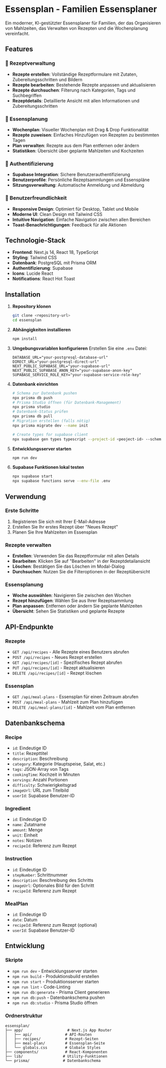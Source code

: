 # Essensplan - Familien Essensplaner

Ein moderner, KI-gestützter Essensplaner für Familien, der das Organisieren von Mahlzeiten, das Verwalten von Rezepten und die Wochenplanung vereinfacht.

## Features

### 🍳 Rezeptverwaltung
- **Rezepte erstellen**: Vollständige Rezeptformulare mit Zutaten, Zubereitungsschritten und Bildern
- **Rezepte bearbeiten**: Bestehende Rezepte anpassen und aktualisieren
- **Rezepte durchsuchen**: Filterung nach Kategorien, Tags und Suchbegriffen
- **Rezeptdetails**: Detaillierte Ansicht mit allen Informationen und Zubereitungsschritten

### 📅 Essensplanung
- **Wochenplan**: Visueller Wochenplan mit Drag & Drop Funktionalität
- **Rezepte zuweisen**: Einfaches Hinzufügen von Rezepten zu bestimmten Tagen
- **Plan verwalten**: Rezepte aus dem Plan entfernen oder ändern
- **Statistiken**: Übersicht über geplante Mahlzeiten und Kochzeiten

### 🔐 Authentifizierung
- **Supabase Integration**: Sichere Benutzerauthentifizierung
- **Benutzerprofile**: Persönliche Rezeptsammlungen und Essenspläne
- **Sitzungsverwaltung**: Automatische Anmeldung und Abmeldung

### 🎨 Benutzerfreundlichkeit
- **Responsive Design**: Optimiert für Desktop, Tablet und Mobile
- **Moderne UI**: Clean Design mit Tailwind CSS
- **Intuitive Navigation**: Einfache Navigation zwischen allen Bereichen
- **Toast-Benachrichtigungen**: Feedback für alle Aktionen

## Technologie-Stack

- **Frontend**: Next.js 14, React 18, TypeScript
- **Styling**: Tailwind CSS
- **Datenbank**: PostgreSQL mit Prisma ORM
- **Authentifizierung**: Supabase
- **Icons**: Lucide React
- **Notifications**: React Hot Toast

## Installation

1. **Repository klonen**
   ```bash
   git clone <repository-url>
   cd essensplan
   ```

2. **Abhängigkeiten installieren**
   ```bash
   npm install
   ```

3. **Umgebungsvariablen konfigurieren**
   Erstellen Sie eine `.env` Datei:
   ```env
   DATABASE_URL="your-postgresql-database-url"
   DIRECT_URL="your-postgresql-direct-url"
   NEXT_PUBLIC_SUPABASE_URL="your-supabase-url"
   NEXT_PUBLIC_SUPABASE_ANON_KEY="your-supabase-anon-key"
   SUPABASE_SERVICE_ROLE_KEY="your-supabase-service-role-key"
   ```

4. **Datenbank einrichten**
   ```bash
   # Schema zur Datenbank pushen
   npx prisma db push
   # Prisma Studio öffnen (für Datenbank-Management)
   npx prisma studio
   # Datenbank-Status prüfen
   npx prisma db pull
   # Migration erstellen (falls nötig)
   npx prisma migrate dev --name init

   # Create types for supabase client
   npx supabase gen types typescript --project-id <peoject-id> --schema public > database.types.ts
   ```

5. **Entwicklungsserver starten**
   ```bash
   npm run dev
   ```

6. **Supabase Funktionen lokal testen**
   ```bash
   npx supabase start
   npx supabase functions serve --env-file .env
   ```

## Verwendung

### Erste Schritte
1. Registrieren Sie sich mit Ihrer E-Mail-Adresse
2. Erstellen Sie Ihr erstes Rezept über "Neues Rezept"
3. Planen Sie Ihre Mahlzeiten im Essensplan

### Rezepte verwalten
- **Erstellen**: Verwenden Sie das Rezeptformular mit allen Details
- **Bearbeiten**: Klicken Sie auf "Bearbeiten" in der Rezeptdetailansicht
- **Löschen**: Bestätigen Sie das Löschen im Modal-Dialog
- **Durchsuchen**: Nutzen Sie die Filteroptionen in der Rezeptübersicht

### Essensplanung
- **Woche auswählen**: Navigieren Sie zwischen den Wochen
- **Rezept hinzufügen**: Wählen Sie aus Ihrer Rezeptsammlung
- **Plan anpassen**: Entfernen oder ändern Sie geplante Mahlzeiten
- **Übersicht**: Sehen Sie Statistiken und geplante Rezepte

## API-Endpunkte

### Rezepte
- `GET /api/recipes` - Alle Rezepte eines Benutzers abrufen
- `POST /api/recipes` - Neues Rezept erstellen
- `GET /api/recipes/[id]` - Spezifisches Rezept abrufen
- `PUT /api/recipes/[id]` - Rezept aktualisieren
- `DELETE /api/recipes/[id]` - Rezept löschen

### Essensplan
- `GET /api/meal-plans` - Essensplan für einen Zeitraum abrufen
- `POST /api/meal-plans` - Mahlzeit zum Plan hinzufügen
- `DELETE /api/meal-plans/[id]` - Mahlzeit vom Plan entfernen

## Datenbankschema

### Recipe
- `id`: Eindeutige ID
- `title`: Rezepttitel
- `description`: Beschreibung
- `category`: Kategorie (Hauptspeise, Salat, etc.)
- `tags`: JSON-Array von Tags
- `cookingTime`: Kochzeit in Minuten
- `servings`: Anzahl Portionen
- `difficulty`: Schwierigkeitsgrad
- `imageUrl`: URL zum Titelbild
- `userId`: Supabase Benutzer-ID

### Ingredient
- `id`: Eindeutige ID
- `name`: Zutatname
- `amount`: Menge
- `unit`: Einheit
- `notes`: Notizen
- `recipeId`: Referenz zum Rezept

### Instruction
- `id`: Eindeutige ID
- `stepNumber`: Schrittnummer
- `description`: Beschreibung des Schritts
- `imageUrl`: Optionales Bild für den Schritt
- `recipeId`: Referenz zum Rezept

### MealPlan
- `id`: Eindeutige ID
- `date`: Datum
- `recipeId`: Referenz zum Rezept (optional)
- `userId`: Supabase Benutzer-ID

## Entwicklung

### Skripte
- `npm run dev` - Entwicklungsserver starten
- `npm run build` - Produktionsbuild erstellen
- `npm run start` - Produktionsserver starten
- `npm run lint` - Code-Linting
- `npm run db:generate` - Prisma Client generieren
- `npm run db:push` - Datenbankschema pushen
- `npm run db:studio` - Prisma Studio öffnen

### Ordnerstruktur
```
essensplan/
├── app/                    # Next.js App Router
│   ├── api/               # API-Routen
│   ├── recipes/           # Rezept-Seiten
│   ├── meal-plan/         # Essensplan-Seite
│   └── globals.css        # Globale Styles
├── components/            # React-Komponenten
├── lib/                  # Utility-Funktionen
└── prisma/               # Datenbankschema
```
